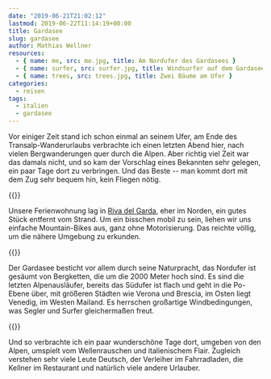 ```yaml
---
date: "2019-06-21T21:02:12"
lastmod: 2019-06-22T11:14:19+00:00
title: Gardasee
slug: gardasee
author: Mathias Wellner
resources:
  - { name: me, src: me.jpg, title: Am Nordufer des Gardasees }
  - { name: surfer, src: surfer.jpg, title: Windsurfer auf dem Gardasee }
  - { name: trees, src: trees.jpg, title: Zwei Bäume am Ufer }
categories:
  - reisen
tags:
  - italien
  - gardasee
---
```

Vor einiger Zeit stand ich schon einmal an seinem Ufer, am Ende des Transalp-Wanderurlaubs verbrachte ich einen letzten Abend hier, nach vielen Bergwanderungen quer durch die Alpen. Aber richtig viel Zeit war das damals nicht, und so kam der Vorschlag eines Bekannten sehr gelegen, ein paar Tage dort zu verbringen. Und das Beste -- man kommt dort mit dem Zug sehr bequem hin, kein Fliegen nötig. 
<!--more-->

{{<responsive-image name="me">}}

Unsere Ferienwohnung lag in [Riva del Garda](https://de.wikipedia.org/wiki/Riva_del_Garda), eher im Norden, ein gutes Stück entfernt vom Strand. Um ein bisschen mobil zu sein, liehen wir uns einfache Mountain-Bikes aus, ganz ohne Motorisierung. Das reichte völlig, um die nähere Umgebung zu erkunden. 

{{<responsive-image name="surfer" class="wide">}}

Der Gardasee besticht vor allem durch seine Naturpracht, das Nordufer ist gesäumt von Bergketten, die um die 2000 Meter hoch sind. Es sind die letzten Alpenausläufer, bereits das Südufer ist flach und geht in die Po-Ebene über, mit größeren Städten wie Verona und Brescia, im Osten liegt Venedig, im Westen Mailand. Es herrschen großartige Windbedingungen, was Segler und Surfer gleichermaßen freut. 

{{<responsive-image name="trees">}}

Und so verbrachte ich ein paar wunderschöne Tage dort, umgeben von den Alpen, umspielt vom Wellenrauschen und italienischem Flair. Zugleich verstehen sehr viele Leute Deutsch, der Verleiher im Fahrradladen, die Kellner im Restaurant und natürlich viele andere Urlauber. 